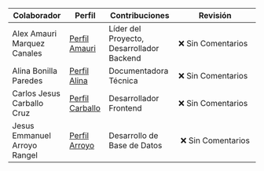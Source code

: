  
| Colaborador                  | Perfil                            | Contribuciones                    | Revisión |
|------------------------------|----------------------------------|-----------------------------------|----------|
| Alex Amauri Marquez Canales  | [Perfil Amauri](https://github.com/Alex01Dev) | Líder del Proyecto, Desarrollador Backend | ❌ Sin Comentarios |
| Alina Bonilla Paredes        | [Perfil Alina](https://github.com/Ali-2121) | Documentadora Técnica | ❌ Sin Comentarios |
| Carlos Jesus Carballo Cruz   | [Perfil Carballo](https://github.com/CarlosJ67) | Desarrollador Frontend | ❌ Sin Comentarios |
| Jesus Emmanuel Arroyo Rangel | [Perfil Arroyo](https://github.com/des-arrosho) | Desarrollo de Base de Datos | ❌ Sin Comentarios |

